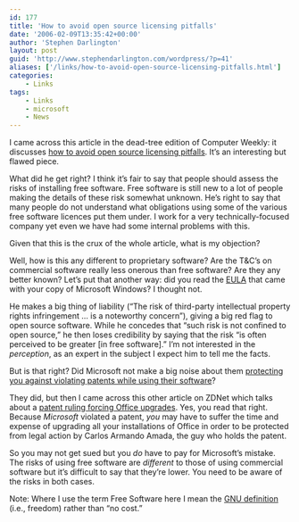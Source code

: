 ```yaml
---
id: 177
title: 'How to avoid open source licensing pitfalls'
date: '2006-02-09T13:35:42+00:00'
author: 'Stephen Darlington'
layout: post
guid: 'http://www.stephendarlington.com/wordpress/?p=41'
aliases: ['/links/how-to-avoid-open-source-licensing-pitfalls.html']
categories:
    - Links
tags:
    - Links
    - microsoft
    - News
---
```


I came across this article in the dead-tree edition of Computer Weekly: it discusses [how to avoid open source licensing pitfalls](http://www.computerweekly.com/Home/Articles/2006/02/07/213994/Howtoavoidopensourcelicensingpitfalls.htm). It’s an interesting but flawed piece.

What did he get right? I think it’s fair to say that people should assess the risks of installing free software. Free software is still new to a lot of people making the details of these risk somewhat unknown. He’s right to say that many people do not understand what obligations using some of the various free software licences put them under. I work for a very technically-focused company yet even we have had some internal problems with this.

Given that this is the crux of the whole article, what is my objection?

Well, how is this any different to proprietary software? Are the T&amp;C’s on commercial software really less onerous than free software? Are they any better known? Let’s put that another way: did you read the [EULA](http://en.wikipedia.org/wiki/Eula) that came with your copy of Microsoft Windows? I thought not.

He makes a big thing of liability (“The risk of third-party intellectual property rights infringement … is a noteworthy concern”), giving a big red flag to open source software. While he concedes that “such risk is not confined to open source,” he then loses credibility by saying that the risk “is often perceived to be greater \[in free software\].” I’m not interested in the *perception*, as an expert in the subject I expect him to tell me the facts.

But is that right? Did Microsoft not make a big noise about them [protecting you against violating patents while using their software](http://www.microsoft.com/windowsserversystem/facts/topics/policy.mspx)?

They did, but then I came across this other article on ZDNet which talks about a [patent ruling forcing Office upgrades](http://news.zdnet.co.uk/software/windows/0,39020396,39249931,00.htm). Yes, you read that right. Because *Microsoft* violated a patent, *you* may have to suffer the time and expense of upgrading all your installations of Office in order to be protected from legal action by Carlos Armando Amada, the guy who holds the patent.

So you may not get sued but you *do* have to pay for Microsoft’s mistake. The risks of using free software are *different* to those of using commercial software but it’s difficult to say that they’re lower. You need to be aware of the risks in both cases.

Note: Where I use the term Free Software here I mean the [GNU definition](http://www.gnu.org/philosophy/free-sw.html) (i.e., freedom) rather than “no cost.”